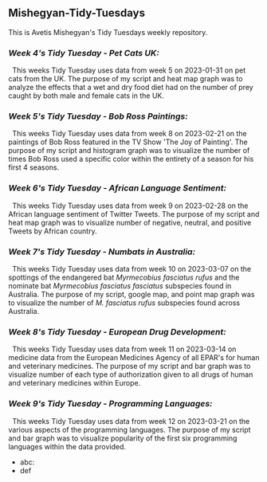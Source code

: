 ## Mishegyan-Tidy-Tuesdays
This is Avetis Mishegyan's Tidy Tuesdays weekly repository.

### _Week 4's Tidy Tuesday - Pet Cats UK:_
&nbsp; This weeks Tidy Tuesday uses data from week 5 on 2023-01-31 on pet cats from the UK. The purpose of my script and heat map graph was to analyze the effects that a wet and dry food diet had on the number of prey caught by both male and female cats in the UK.

### _Week 5's Tidy Tuesday - Bob Ross Paintings:_
&nbsp; This weeks Tidy Tuesday uses data from week 8 on 2023-02-21 on the paintings of Bob Ross featured in the TV Show 'The Joy of Painting'. The purpose of my script and histogram graph was to visualize the number of times Bob Ross used a specific color within the entirety of a season for his first 4 seasons.

### _Week 6's Tidy Tuesday - African Language Sentiment:_
&nbsp; This weeks Tidy Tuesday uses data from week 9 on 2023-02-28 on the African language sentiment of Twitter Tweets. The purpose of my script and heat map graph was to visualize number of negative, neutral, and positive Tweets by African country.

### _Week 7's Tidy Tuesday - Numbats in Australia:_
&nbsp; This weeks Tidy Tuesday uses data from week 10 on 2023-03-07 on the spottings of the endangered bat *Myrmecobius fasciatus rufus* and the nominate bat *Myrmecobius fasciatus fasciatus* subspecies found in Australia. The purpose of my script, google map, and point map graph was to visualize the number of *M. fasciatus rufus* subspecies found across Australia.

### _Week 8's Tidy Tuesday - European Drug Development:_
&nbsp; This weeks Tidy Tuesday uses data from week 11 on 2023-03-14 on medicine data from the European Medicines Agency of all EPAR's for human and veterinary medicines. The purpose of my script and bar graph was to visualize number of each type of authorization given to all drugs of human and veterinary medicines within Europe.

### _Week 9's Tidy Tuesday - Programming Languages:_
&nbsp; This weeks Tidy Tuesday uses data from week 12 on 2023-03-21 on the various aspects of the programming languages. The purpose of my script and bar graph was to visualize popularity of the first six programming languages within the data provided.
* abc:  
 * def
